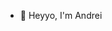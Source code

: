 - 👋 Heyyo, I'm Andrei

<!---
nitandrei/nitandrei is a ✨ special ✨ repository because its `README.md` (this file) appears on your GitHub profile.
You can click the Preview link to take a look at your changes.
--->
